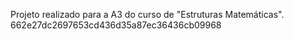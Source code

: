 Projeto realizado para a A3 do curso de "Estruturas Matemáticas".
662e27dc2697653cd436d35a87ec36436cb09968
